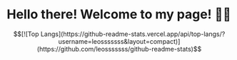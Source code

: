 # Hello there! Welcome to my page! 👋👋
$$[![Top Langs](https://github-readme-stats.vercel.app/api/top-langs/?username=leosssssss&layout=compact)](https://github.com/leosssssss/github-readme-stats)$$
